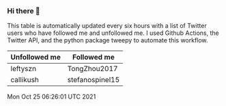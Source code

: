 ### Hi there 👋

This table is automatically updated every six hours with a list of Twitter users who have followed me and unfollowed me. I used Github Actions, the Twitter API, and the python package tweepy to automate this workflow.

| Unfollowed me |  Followed me |
| --- | --- |
|leftyszn|TongZhou2017|
|callikush|stefanospinel15|
Mon Oct 25 06:26:01 UTC 2021

